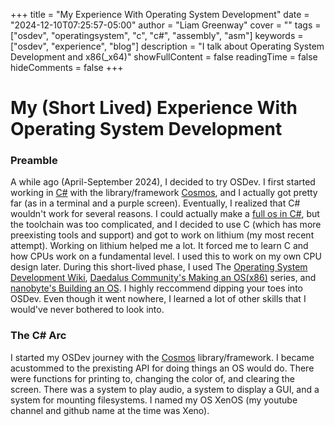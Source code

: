 +++
title = "My Experience With Operating System Development"
date = "2024-12-10T07:25:57-05:00"
author = "Liam Greenway"
cover = ""
tags = ["osdev", "operatingsystem", "c", "c#", "assembly", "asm"]
keywords = ["osdev", "experience", "blog"]
description = "I talk about Operating System Development and x86(_x64)"
showFullContent = false
readingTime = false
hideComments = false
+++

# My (Short Lived) Experience With Operating System Development

### Preamble
A while ago (April-September 2024), I decided to try OSDev. I first started working in [C#](https://dotnet.microsoft.com/en-us/languages/csharp/) with the library/framework [Cosmos](https://cosmosos.github.io/), and I actually got pretty far (as in a terminal and a purple screen). Eventually, I realized that C# wouldn't work for several reasons. I could actually make a [full os in C#](https://en.wikipedia.org/wiki/Singularity_(operating_system)/), but the toolchain was too complicated, and I decided to use C (which has more preexisting tools and support) and got to work on lithium (my most recent attempt). Working on lithium helped me a lot. It forced me to learn C and how CPUs work on a fundamental level. I used this to work on my own CPU design later. During this short-lived phase, I used The [Operating System Development Wiki](https://wiki.osdev.org/Expanded_Main_Page), [Daedalus Community's Making an OS(x86)](https://www.youtube.com/watch?v=MwPjvJ9ulSc&list=PLm3B56ql_akNcvH8vvJRYOc7TbYhRs19M) series, and [nanobyte's Building an OS](https://www.youtube.com/watch?v=9t-SPC7Tczc&list=PLFjM7v6KGMpiH2G-kT781ByCNC_0pKpPN). I highly reccommend dipping your toes into OSDev. Even though it went nowhere, I learned a lot of other skills that I would've never bothered to look into.

### The C# Arc
I started my OSDev journey with the [Cosmos](https://cosmosos.github.io/) library/framework. I became acustommed to the prexisting API for doing things an OS would do. There were functions for printing to, changing the color of, and clearing the screen. There was a system to play audio, a system to display a GUI, and a system for mounting filesystems. I named my OS XenOS (my youtube channel and github name at the time was Xeno). 